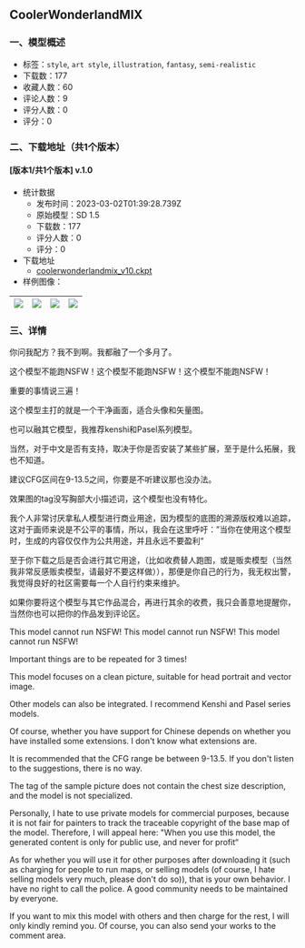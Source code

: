 ## CoolerWonderlandMIX
### 一、模型概述

- 标签：`style`, `art style`, `illustration`, `fantasy`, `semi-realistic`
- 下载数：177
- 收藏人数：60
- 评论人数：9
- 评分人数：0
- 评分：0

### 二、下载地址（共1个版本）

#### [版本1/共1个版本] v.1.0

- 统计数据
  - 发布时间：2023-03-02T01:39:28.739Z
  - 原始模型：SD 1.5
  - 下载数：177
  - 评分人数：0
  - 评分：0
- 下载地址
  - [coolerwonderlandmix_v10.ckpt](https://civitai.com/api/download/models/17323)
- 样例图像：

| <img src="https://image.civitai.com/xG1nkqKTMzGDvpLrqFT7WA/abc8a7e2-8aa1-4ee3-3764-66002a218900/width=450/176460.jpeg" /> | <img src="https://image.civitai.com/xG1nkqKTMzGDvpLrqFT7WA/31678fd7-dd0c-4fbe-f220-c0553de64900/width=450/176464.jpeg" /> | <img src="https://image.civitai.com/xG1nkqKTMzGDvpLrqFT7WA/dfbde013-d0ba-45d3-40ad-80a1479a5300/width=450/176463.jpeg" /> | <img src="https://image.civitai.com/xG1nkqKTMzGDvpLrqFT7WA/43a55275-3b28-4d53-05df-0ffa93618e00/width=450/176462.jpeg" /> |
| ---- | ---- | ---- | ---- |


### 三、详情
<p>你问我配方？我不到啊。我都融了一个多月了。</p><p>这个模型不能跑NSFW！这个模型不能跑NSFW！这个模型不能跑NSFW！</p><p>重要的事情说三遍！</p><p>这个模型主打的就是一个干净画面，适合头像和矢量图。</p><p>也可以融其它模型，我推荐kenshi和Pasel系列模型。</p><p>当然，对于中文是否有支持，取决于你是否安装了某些扩展，至于是什么拓展，我也不知道。</p><p>建议CFG区间在9-13.5之间，你要是不听建议那也没办法。</p><p></p><p>效果图的tag没写胸部大小描述词，这个模型也没有特化。</p><p></p><p>我个人非常讨厌拿私人模型进行商业用途，因为模型的底图的溯源版权难以追踪，这对于画师来说是不公平的事情，所以，我会在这里呼吁：”当你在使用这个模型时，生成的内容仅仅作为公共用途，并且永远不要盈利“</p><p>至于你下载之后是否会进行其它用途，（比如收费替人跑图，或是贩卖模型（当然我非常反感贩卖模型，请最好不要这样做）），那便是你自己的行为，我无权出警，我觉得良好的社区需要每一个人自行约束来维护。</p><p>如果你要将这个模型与其它作品混合，再进行其余的收费，我只会善意地提醒你，当然你也可以把你的作品发到评论区。</p><p></p><p></p><p>This model cannot run NSFW! This model cannot run NSFW! This model cannot run NSFW!</p><p>Important things are to be repeated for 3 times!</p><p>This model focuses on a clean picture, suitable for head portrait and vector image.</p><p>Other models can also be integrated. I recommend Kenshi and Pasel series models.</p><p>Of course, whether you have support for Chinese depends on whether you have installed some extensions. I don't know what extensions are.</p><p>It is recommended that the CFG range be between 9-13.5. If you don't listen to the suggestions, there is no way.</p><p>The tag of the sample picture does not contain the chest size description, and the model is not specialized.</p><p></p><p>Personally, I hate to use private models for commercial purposes, because it is not fair for painters to track the traceable copyright of the base map of the model. Therefore, I will appeal here: "When you use this model, the generated content is only for public use, and never for profit“</p><p>As for whether you will use it for other purposes after downloading it (such as charging for people to run maps, or selling models (of course, I hate selling models very much, please don't do so)), that is your own behavior. I have no right to call the police. A good community needs to be maintained by everyone.</p><p>If you want to mix this model with others and then charge for the rest, I will only kindly remind you. Of course, you can also send your works to the comment area.</p>